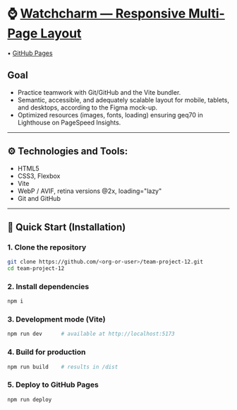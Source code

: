 # ⌚ [Watchcharm — Responsive Multi-Page Layout](https://olenkachovgun.github.io/team-project-12/)
 • [GitHub Pages](https://github.com/olenkachovgun/team-project-12)

## Goal
- Practice teamwork with Git/GitHub and the Vite bundler.
- Semantic, accessible, and adequately scalable layout for mobile, tablets, and desktops, according to the Figma mock-up.
- Optimized resources (images, fonts, loading) ensuring geq70 in Lighthouse on PageSpeed Insights.
---

## ⚙️ Technologies and Tools:
- HTML5
- CSS3, Flexbox
- Vite
- WebP / AVIF, retina versions @2x, loading="lazy"
- Git and GitHub
---

## 🦸 Quick Start (Installation)


### 1. Clone the repository
```Bash
git clone https://github.com/<org-or-user>/team-project-12.git
cd team-project-12
```
### 2. Install dependencies
```Bash
npm i
```
### 3. Development mode (Vite)
```Bash
npm run dev      # available at http://localhost:5173
```
### 4. Build for production
```Bash
npm run build    # results in /dist
```
### 5. Deploy to GitHub Pages
```Bash
npm run deploy
```
